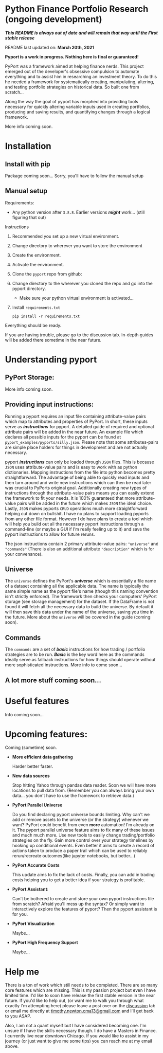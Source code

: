 # Python Finance Portfolio Research (ongoing development)

***This README is always out of date and will remain that way until the First stable release***

README last updated on: **March 20th, 2021**

**Pyport is a work in progress. Nothing here is final or guaranteed!**

PyPort was a framework aimed at helping finance nerds. This project emerged out of the developer's obsessive compulsion to automate everything and to assist him in researching an investment theory. To do this he needed a framework for systematically creating, manipulating, altering, and testing portfolio strategies on historical data. So built one from scratch...

Along the way the goal of pyport has morphed into providing tools necessary for quickly altering variable inputs used in creating portfolios, producing and saving results, and quantifying changes through a logical framework.

More info coming soon.

# Installation

## Install with pip

Package coming soon... Sorry, you'll have to follow the manual setup

## Manual setup

Requirements:
* Any python version after `3.8.8`. Earlier versions ***might*** work... (still figuring that out)

Instructions
1. Recommended you set up a new virtual environment.

1. Change directory to wherever you want to store the environment 

1. Create the environment.

1. Activate the environment.

1. Clone the `pyport` repo from github:

1. Change directory to the wherever you cloned the repo and go into the pyport directory. 
    
    * Make sure your python virtual environment is activated...

1. Install `requirements.txt`
    ```
    pip install -r requirements.txt
    ```
Everything should be ready.

If you are having trouble, please go to the discussion tab. In-depth guides will be added there sometime in the near future.

# Understanding pyport

## PyPort Storage:

More info coming soon.

## Providing input instructions:

Running a pyport requires an input file containing attribute-value pairs which map to attributes and properties of PyPort. In short, these inputs serve as ***instructions*** for pyport. A detailed guide of required and optional attribute pairs will be added in the near future. An example file which declares all possible inputs for the pyport can be found at `pyport_examples/pyports/silly.json`. Please note that some attributes-pairs are simple place holders for things in development and are not actually necessary.

pyport ***instructions*** can only be loaded through `JSON` files. This is because `JSON` uses attribute-value pairs and is easy to work with as python dictionaries. Mapping instructions from the file into python becomes pretty straightforward. The advantage of being able to quickly read inputs and then turn around and write new instructions which can then be read later was crucial to PyPorts original goal. Additionally creating new types of instructions through the attribute-value pairs means you can easily extend the framework to fit your needs. It is 100% guaranteed that more attribute-value pairs will be added in the future which makes `JSON` the ideal choice. Lastly, `JSON` makes pyports `CRUD` operations much more straightforward helping cut down on bullshit. I have no plans to support loading pyports from any other file format. However I do have plans to create a tool which will help you build out all the necessary pyport instructions through a command-line (or maybe a GUI if I'm really feeling up to it) and save the pyport instructions to allow for future reruns.

The json instructions contain 2 primary attribute-value pairs: `"universe"` and `"commands"` (There is also an additional attribute `"description"` which is for your convenance). 

## Universe

The `universe` defines the PyPort's ***universe*** which is essentially a file name of a dataset containing all the applicable data. The name is typically the same simple name as the pyport file's name (though this naming convention isn't strictly enforced). The framework then checks your computers' PyPort storage (see storage management) for the dataset. If the DataFrame is not found it will fetch all the necessary data to build the universe. By default it will then save this data under the name of the universe, saving you time in the future. More about the `universe` will be covered in the guide (coming soon).


## Commands

The `commands` are a set of ***basic*** instructions for how trading / portfolio strategies are to be run. ***Basic*** is the key word here as the commands ideally serve as fallback instructions for how things should operate without more sophisticated instructions. More info to come soon...

## A lot more stuff coming soon...


# Useful features

Info coming soon...

# Upcoming features:

Coming (sometime) soon.

* **More efficient data gathering**

    Harder better faster.

* **New data sources**
    
    Stop hitting Yahoo through pandas data reader. Soon we will have more locations to pull data from. (Remember you can always bring your own data... you don't have to use the framework to retrieve data.)

* **PyPort Parallel Universe**

    Do you find declaring pyport universe bounds limiting. Why can't we add or remove assets to the universe (or the strategy) whenever we want? PyPort could benefit from even **more** automation! I'm already on it. The pyport parallel universe feature aims to fix many of these issues and much much more. Use new tools to easily change trading/portfolio strategies on the fly. Gain more control over your strategy timelines by hooking up conditional events.  Even better it aims to create a record of actions taken to produce a paper trail which can be used to reliably rerun/recreate outcomes(like jupyter notebooks, but better...)


* **PyPort Accurate Costs**

    This update aims to fix the lack of costs. Finally, you can add in trading costs helping you to get a better idea if your strategy is profitable.

* **PyPort Assistant:**

    Can't be bothered to create and store your own pyport instructions file from scratch? Afraid you'll mess up the syntax? Or simply want to interactively explore the features of pyport? Then the pyport assistant is for you.

* **PyPort Visualization**

    Maybe...

* **PyPort High Frequency Support**

    Maybe...



# Help me
There is a ton of work which still needs to be completed. There are so many core features which are missing. This is my passion project but even I have limited time. I'd like to soon have release the first stable version in the near future. If you'd like to help out, (or want me to walk you through what exactly I'm attempting here) please leave a post over on the [discussion](https://github.com/tmnewt/pyport/discussions) tab or email me directly at timothy.newton.cma13@gmail.com and I'll get back to you ASAP.

Also, I am not a quant myself but I have considered becoming one. I'm unsure if I have the skills necessary though. I do have a Masters in Finance. I currently live near downtown Chicago. If you would like to assist in my journey (or just want to give me some tips) you can reach me at my email above.